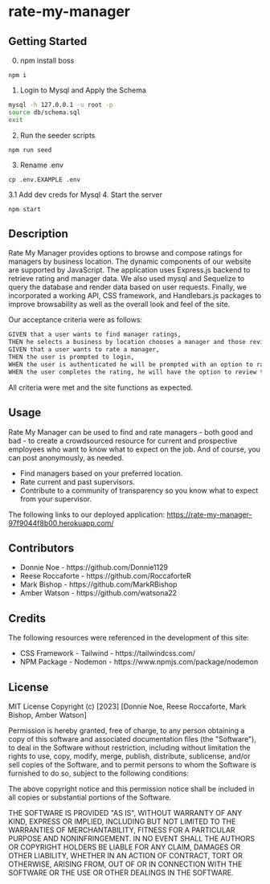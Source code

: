 # rate-my-manager
## Getting Started
0. npm install boss
```
npm i
```
1. Login to Mysql and Apply the Schema
```bash
mysql -h 127.0.0.1 -u root -p
source db/schema.sql
exit
```
2. Run the seeder scripts
```
npm run seed
```
3. Rename .env
```
cp .env.EXAMPLE .env
```
3.1 Add dev creds for Mysql
4. Start the server
```
npm start
```

## Description

Rate My Manager provides options to browse and compose ratings for managers by business location. The dynamic components of our website are supported by JavaScript. The application uses Express.js backend to retrieve rating and manager data. We also used mysql and Sequelize to query the database and render data based on user requests.  Finally, we incorporated a working API, CSS framework, and Handlebars.js packages to improve browsability as well as the overall look and feel of the site.

Our acceptance criteria were as follows: 

```md
GIVEN that a user wants to find manager ratings,
THEN he selects a business by location chooses a manager and those reviews are displayed.
GIVEN that a user wants to rate a manager,
THEN the user is prompted to login,
WHEN the user is authenticated he will be prompted with an option to rate the current manager.
WHEN the user completes the rating, he will have the option to review the entry, return to the main page, or logout. 
```

All criteria were met and the site functions as expected. 

## Usage

Rate My Manager can be used to find and rate managers - both good and bad - to create a crowdsourced resource for current and prospective employees who want to know what to expect on the job.  And of course, you can post anonymously, as needed.

<ul>
<li>Find managers based on your preferred location.</li>
<li>Rate current and past supervisors.</li> 
<li>Contribute to a community of transparency so you know what to expect from your supervisor.</li>
</ul>

The following links to our deployed application:
    https://rate-my-manager-97f9044f8b00.herokuapp.com/

## Contributors

<ul>
<li>Donnie Noe - https://github.com/Donnie1129</li>
<li>Reese Roccaforte - https://github.com/RoccaforteR</li>
<li>Mark Bishop - https://github.com/MarkRBishop</li>
<li>Amber Watson - https://github.com/watsona22</li>
</ul>

## Credits

The following resources were referenced in the development of this site:

<ul>
<li>CSS Framework - Tailwind - https://tailwindcss.com/</li>
<li>NPM Package - Nodemon - https://www.npmjs.com/package/nodemon</li>
</ul>

## License

MIT License
Copyright (c) [2023] [Donnie Noe, Reese Roccaforte, Mark Bishop, Amber Watson]

Permission is hereby granted, free of charge, to any person obtaining a copy of this software and associated documentation files (the "Software"), to deal in the Software without restriction, including without limitation the rights to use, copy, modify, merge, publish, distribute, sublicense, and/or sell copies of the Software, and to permit persons to whom the Software is furnished to do so, subject to the following conditions:

The above copyright notice and this permission notice shall be included in all copies or substantial portions of the Software.

THE SOFTWARE IS PROVIDED "AS IS", WITHOUT WARRANTY OF ANY KIND, EXPRESS OR IMPLIED, INCLUDING BUT NOT LIMITED TO THE WARRANTIES OF MERCHANTABILITY, FITNESS FOR A PARTICULAR PURPOSE AND NONINFRINGEMENT. IN NO EVENT SHALL THE AUTHORS OR COPYRIGHT HOLDERS BE LIABLE FOR ANY CLAIM, DAMAGES OR OTHER LIABILITY, WHETHER IN AN ACTION OF CONTRACT, TORT OR OTHERWISE, ARISING FROM, OUT OF OR IN CONNECTION WITH THE SOFTWARE OR THE USE OR OTHER DEALINGS IN THE SOFTWARE.

